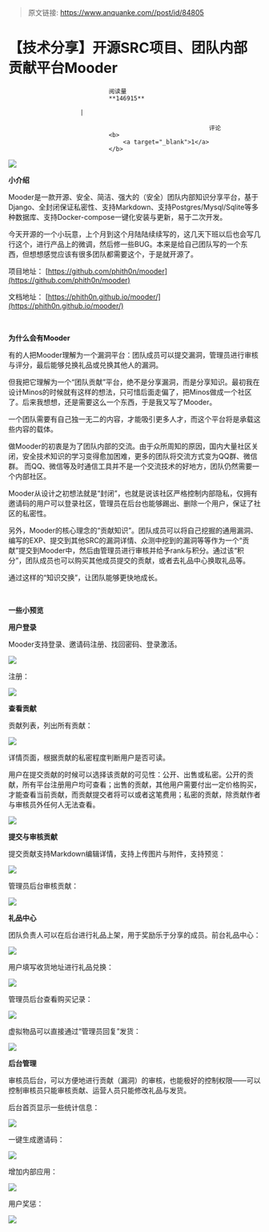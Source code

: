 > 原文链接: https://www.anquanke.com//post/id/84805 


# 【技术分享】开源SRC项目、团队内部贡献平台Mooder


                                阅读量   
                                **146915**
                            
                        |
                        
                                                            评论
                                <b>
                                    <a target="_blank">1</a>
                                </b>
                                                                                    



**[![](https://p2.ssl.qhimg.com/t0132f44711bda16c52.jpg)](https://p2.ssl.qhimg.com/t0132f44711bda16c52.jpg)**

**小介绍**

Mooder是一款开源、安全、简洁、强大的（安全）团队内部知识分享平台，基于Django、全封闭保证私密性、支持Markdown、支持Postgres/Mysql/Sqlite等多种数据库、支持Docker-compose一键化安装与更新，易于二次开发。

今天开源的一个小玩意，上个月到这个月陆陆续续写的，这几天下班以后也会写几行这个，进行产品上的微调，然后修一些BUG。本来是给自己团队写的一个东西，但想想感觉应该有很多团队都需要这个，于是就开源了。

项目地址： [https://github.com/phith0n/mooder](https://github.com/phith0n/mooder)

文档地址： [https://phith0n.github.io/mooder/](https://phith0n.github.io/mooder/)

<br>

**为什么会有Mooder**

有的人把Mooder理解为一个漏洞平台：团队成员可以提交漏洞，管理员进行审核与评分，最后能够兑换礼品或兑换其他人的漏洞。

但我把它理解为一个“团队贡献”平台，绝不是分享漏洞，而是分享知识。最初我在设计Minos的时候就有这样的想法，只可惜后面走偏了，把Minos做成一个社区了。后来我想想，还是需要这么一个东西，于是我又写了Mooder。

一个团队需要有自己独一无二的内容，才能吸引更多人才，而这个平台将是承载这些内容的载体。

做Mooder的初衷是为了团队内部的交流。由于众所周知的原因，国内大量社区关闭，安全技术知识的学习变得愈加困难，更多的团队将交流方式变为QQ群、微信群。 而QQ、微信等及时通信工具并不是一个交流技术的好地方，团队仍然需要一个内部社区。

Mooder从设计之初想法就是“封闭”，也就是说该社区严格控制内部隐私，仅拥有邀请码的用户可以登录社区，管理员在后台也能够踢出、删除一个用户，保证了社区的私密性。

另外，Mooder的核心理念的“贡献知识”。团队成员可以将自己挖掘的通用漏洞、编写的EXP、提交到其他SRC的漏洞详情、众测中挖到的漏洞等等作为一个“贡献”提交到Mooder中，然后由管理员进行审核并给予rank与积分。通过该“积分”，团队成员也可以购买其他成员提交的贡献，或者去礼品中心换取礼品等。

通过这样的“知识交换”，让团队能够更快地成长。

<br>

**一些小预览**

**用户登录**

Mooder支持登录、邀请码注册、找回密码、登录激活。

[![](https://p2.ssl.qhimg.com/t0172607d8f3ff3a196.jpg)](https://p2.ssl.qhimg.com/t0172607d8f3ff3a196.jpg)

注册：<br>

[![](https://p0.ssl.qhimg.com/t0150a81daca7ff7928.jpg)](https://p0.ssl.qhimg.com/t0150a81daca7ff7928.jpg)

**查看贡献**

贡献列表，列出所有贡献：

[![](https://p1.ssl.qhimg.com/t0171f9579491004363.jpg)](https://p1.ssl.qhimg.com/t0171f9579491004363.jpg)

详情页面，根据贡献的私密程度判断用户是否可读。

用户在提交贡献的时候可以选择该贡献的可见性：公开、出售或私密。公开的贡献，所有平台注册用户均可查看；出售的贡献，其他用户需要付出一定价格购买，才能查看当前贡献，而贡献提交者将可以或者这笔费用；私密的贡献，除贡献作者与审核员外任何人无法查看。

[![](https://p4.ssl.qhimg.com/t019c0f89ba0dbd4b9a.jpg)](https://p4.ssl.qhimg.com/t019c0f89ba0dbd4b9a.jpg)

**提交与审核贡献**

提交贡献支持Markdown编辑详情，支持上传图片与附件，支持预览：

[![](https://p2.ssl.qhimg.com/t01d667f3f18ad807ee.jpg)](https://p2.ssl.qhimg.com/t01d667f3f18ad807ee.jpg)

管理员后台审核贡献：

[![](https://p4.ssl.qhimg.com/t01286bcdb89d01b5a7.jpg)](https://p4.ssl.qhimg.com/t01286bcdb89d01b5a7.jpg)

**礼品中心**

团队负责人可以在后台进行礼品上架，用于奖励乐于分享的成员。前台礼品中心：

[![](https://p5.ssl.qhimg.com/t0180e953dc12c8a53b.jpg)](https://p5.ssl.qhimg.com/t0180e953dc12c8a53b.jpg)

用户填写收货地址进行礼品兑换：

[![](https://p4.ssl.qhimg.com/t01c12e726f415ba5d1.jpg)](https://p4.ssl.qhimg.com/t01c12e726f415ba5d1.jpg)

管理员后台查看购买记录：

[![](https://p0.ssl.qhimg.com/t016c705f2c30f9d6b9.jpg)](https://p0.ssl.qhimg.com/t016c705f2c30f9d6b9.jpg)

虚拟物品可以直接通过“管理员回复”发货：

[![](https://p2.ssl.qhimg.com/t011be42575447baa9c.jpg)](https://p2.ssl.qhimg.com/t011be42575447baa9c.jpg)

**后台管理**

审核员后台，可以方便地进行贡献（漏洞）的审核，也能极好的控制权限——可以控制审核员只能审核贡献、运营人员只能修改礼品与发货。

后台首页显示一些统计信息：

[![](https://p5.ssl.qhimg.com/t01ffe0debdee40d2a4.jpg)](https://p5.ssl.qhimg.com/t01ffe0debdee40d2a4.jpg)

一键生成邀请码：

[![](https://p2.ssl.qhimg.com/t01a238ac7070306b01.jpg)](https://p2.ssl.qhimg.com/t01a238ac7070306b01.jpg)

增加内部应用：

[![](https://p0.ssl.qhimg.com/t012669d1f90a78a97c.jpg)](https://p0.ssl.qhimg.com/t012669d1f90a78a97c.jpg)

用户奖惩：

[![](https://p3.ssl.qhimg.com/t0124f0d422005559c1.jpg)](https://p3.ssl.qhimg.com/t0124f0d422005559c1.jpg)


